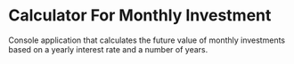 # Calculator For Monthly Investment
Console application that calculates the future value of monthly investments based on a yearly interest rate and a number of years.
